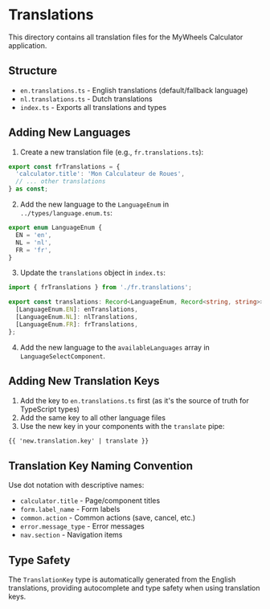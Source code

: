 # Translations

This directory contains all translation files for the MyWheels Calculator application.

## Structure

- `en.translations.ts` - English translations (default/fallback language)
- `nl.translations.ts` - Dutch translations
- `index.ts` - Exports all translations and types

## Adding New Languages

1. Create a new translation file (e.g., `fr.translations.ts`):

```typescript
export const frTranslations = {
  'calculator.title': 'Mon Calculateur de Roues',
  // ... other translations
} as const;
```

2. Add the new language to the `LanguageEnum` in `../types/language.enum.ts`:

```typescript
export enum LanguageEnum {
  EN = 'en',
  NL = 'nl',
  FR = 'fr',
}
```

3. Update the `translations` object in `index.ts`:

```typescript
import { frTranslations } from './fr.translations';

export const translations: Record<LanguageEnum, Record<string, string>> = {
  [LanguageEnum.EN]: enTranslations,
  [LanguageEnum.NL]: nlTranslations,
  [LanguageEnum.FR]: frTranslations,
};
```

4. Add the new language to the `availableLanguages` array in `LanguageSelectComponent`.

## Adding New Translation Keys

1. Add the key to `en.translations.ts` first (as it's the source of truth for TypeScript types)
2. Add the same key to all other language files
3. Use the new key in your components with the `translate` pipe:

```html
{{ 'new.translation.key' | translate }}
```

## Translation Key Naming Convention

Use dot notation with descriptive names:

- `calculator.title` - Page/component titles
- `form.label_name` - Form labels
- `common.action` - Common actions (save, cancel, etc.)
- `error.message_type` - Error messages
- `nav.section` - Navigation items

## Type Safety

The `TranslationKey` type is automatically generated from the English translations, providing autocomplete and type safety when using translation keys.

